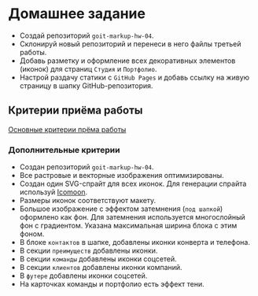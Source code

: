 # Домашнее задание

- Создай репозиторий `goit-markup-hw-04`.
- Склонируй новый репозиторий и перенеси в него файлы третьей работы.
- Добавь разметку и оформление всех декоративных элементов (иконок) для страниц
  `Студия` и `Портфолио`.
- Настрой раздачу статики с `GitHub Pages` и добавь ссылку на живую страницу в
  шапку GitHub-репозитория.

## Критерии приёма работы

[Основные критерии прёма работы](./criteria.md)

### Дополнительные критерии

- Создан репозиторий `goit-markup-hw-04`.
- Все растровые и векторные изображения оптимизированы.
- Создан один SVG-спрайт для всех иконок. Для генерации спрайта используй
  [Icomoon](https://icomoon.io/).
- Размеры иконок соответствуют макету.
- Большое изображение с эффектом затемнения (`под шапкой`) оформлено как фон.
  Для затемнения используется многослойный фон с градиентом. Указана
  максимальная ширина блока с этим фоном.
- В блоке `контактов` в шапке, добавлены иконки конверта и телефона.
- В секции `преимуществ` добавлены иконки.
- В секции `команды` добавлены иконки соцсетей.
- В секции `клиентов` добавлены иконки компаний.
- В `футере` добавлены иконки соцсетей.
- На карточках команды и портфолио есть эффект тени.
